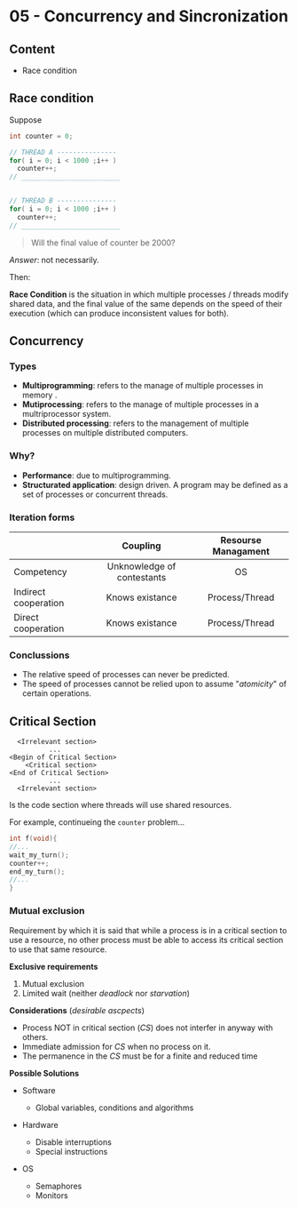 # 05 - Concurrency and Sincronization

## Content

- Race condition

## Race condition

Suppose

```c
int counter = 0;

// THREAD A ---------------
for( i = 0; i < 1000 ;i++ )
  counter++;
// _________________________


// THREAD B ---------------
for( i = 0; i < 1000 ;i++ )
  counter++;
// _________________________

```

> Will the final value of counter be 2000?

_Answer_: not necessarily.

Then:

**Race Condition** is the situation in which multiple processes / threads modify shared data, and the final value of the same depends on the speed of their execution (which can produce inconsistent values ​​for both).

## Concurrency

### Types

- **Multiprogramming**: refers to the manage of multiple processes in memory .
- **Mutiprocessing**: refers to the manage of multiple processes in a multriprocessor system.
- **Distributed processing**: refers to the management of multiple processes on multiple distributed computers.

### Why?

- **Performance**: due to multiprogramming.
- **Structurated application**: design driven. A program may be defined as a set of processes or concurrent threads.

### Iteration forms

|                      |          Coupling          | Resourse Managament |
| :------------------- | :------------------------: | :-----------------: |
| Competency           | Unknowledge of contestants |         OS          |
| Indirect cooperation |      Knows existance       |   Process/Thread    |
| Direct cooperation   |      Knows existance       |   Process/Thread    |

### Conclussions

- The relative speed of processes can never be predicted.
- The speed of processes cannot be relied upon to assume "_atomicity_" of certain operations.

## Critical Section

```
  <Irrelevant section>
          ...
<Begin of Critical Section>
    <Critical section>
<End of Critical Section>
          ...
  <Irrelevant section>
```

Is the code section where threads will use shared resources.

For example, continueing the `counter` problem...

```c
int f(void){
//...
wait_my_turn();
counter++;
end_my_turn();
//...
}
```

### Mutual exclusion

Requirement by which it is said that while a process is in a critical section to use a resource, no other process must be able to access its critical section to use that same resource.

**Exclusive requirements**

1. Mutual exclusion
2. Limited wait (neither _deadlock_ nor _starvation_)

**Considerations** (_desirable ascpects_)

- Process NOT in critical section (_CS_) does not interfer in anyway with others.
- Immediate admission for _CS_ when no process on it.
- The permanence in the _CS_ must be for a finite and reduced time

**Possible Solutions**

- Software

  - Global variables, conditions and algorithms

- Hardware

  - Disable interruptions
  - Special instructions

- OS

  - Semaphores
  - Monitors
